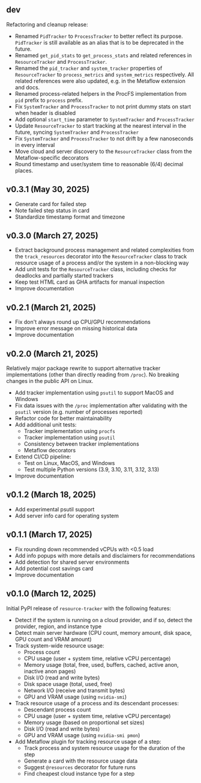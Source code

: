 ## dev

Refactoring and cleanup release:

- Renamed `PidTracker` to `ProcessTracker` to better reflect its purpose. `PidTracker` is still available as an alias that is to be deprecated in the future.
- Renamed `get_pid_stats` to `get_process_stats` and related references in `ResourceTracker` and `ProcessTracker`.
- Renamed the `pid_tracker` and `system_tracker` properties of `ResourceTracker` to `process_metrics` and `system_metrics` respectively. All related references were also updated, e.g. in the Metaflow extension and docs.
- Renamed process-related helpers in the ProcFS implementation from `pid` prefix to `process` prefix.
- Fix `SystemTracker` and `ProcessTracker` to not print dummy stats on start when header is disabled
- Add optional `start_time` parameter to `SystemTracker` and `ProcessTracker`
- Update `ResourceTracker` to start tracking at the nearest interval in the future, syncing `SystemTracker` and `ProcessTracker`
- Fix `SystemTracker` and `ProcessTracker` to not drift by a few nanoseconds in every interval
- Move cloud and server discovery to the `ResourceTracker` class from the Metaflow-specific decorators
- Round timestamp and user/system time to reasonable (6/4) decimal places.

## v0.3.1 (May 30, 2025)

- Generate card for failed step
- Note failed step status in card
- Standardize timestamp format and timezone

## v0.3.0 (March 27, 2025)

- Extract background process management and related complexities from the `track_resources` decorator into the `ResourceTracker` class to track resource usage of a process and/or the system in a non-blocking way
- Add unit tests for the `ResourceTracker` class, including checks for deadlocks and partially started trackers
- Keep test HTML card as GHA artifacts for manual inspection
- Improve documentation

## v0.2.1 (March 21, 2025)

- Fix don't always round up CPU/GPU recommendations
- Improve error message on missing historical data
- Improve documentation

## v0.2.0 (March 21, 2025)

Relatively major package rewrite to support alternative tracker implementations (other than directly reading from `/proc`). No breaking changes in the public API on Linux.

- Add tracker implementation using `psutil` to support MacOS and Windows
- Fix data issues with the `/proc` implementation after validating with the `psutil` version (e.g. number of processes reported)
- Refactor code for better maintainability
- Add additional unit tests:
    - Tracker implementation using `procfs`
    - Tracker implementation using `psutil`
    - Consistency between tracker implementations
    - Metaflow decorators
- Extend CI/CD pipeline:
    - Test on Linux, MacOS, and Windows
    - Test multiple Python versions (3.9, 3.10, 3.11, 3.12, 3.13)
- Improve documentation

## v0.1.2 (March 18, 2025)

- Add experimental psutil support
- Add server info card for operating system

## v0.1.1 (March 17, 2025)

- Fix rounding down recommended vCPUs with <0.5 load
- Add info popups with more details and disclaimers for recommendations
- Add detection for shared server environments
- Add potential cost savings card
- Improve documentation

## v0.1.0 (March 12, 2025)

Initial PyPI release of `resource-tracker` with the following features:

- Detect if the system is running on a cloud provider, and if so, detect the provider, region, and instance type
- Detect main server hardware (CPU count, memory amount, disk space, GPU count and VRAM amount)
- Track system-wide resource usage:
    - Process count
    - CPU usage (user + system time, relative vCPU percentage)
    - Memory usage (total, free, used, buffers, cached, active anon, inactive anon pages)
    - Disk I/O (read and write bytes)
    - Disk space usage (total, used, free)
    - Network I/O (receive and transmit bytes)
    - GPU and VRAM usage (using `nvidia-smi`)
- Track resource usage of a process and its descendant processes:
    - Descendant process count
    - CPU usage (user + system time, relative vCPU percentage)
    - Memory usage (based on proportional set sizes)
    - Disk I/O (read and write bytes)
    - GPU and VRAM usage (using `nvidia-smi pmon`)
- Add Metaflow plugin for tracking resource usage of a step:
    - Track process and system resource usage for the duration of the step
    - Generate a card with the resource usage data
    - Suggest `@resources` decorator for future runs
    - Find cheapest cloud instance type for a step
